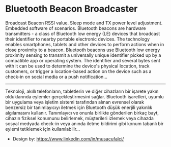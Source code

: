 # Bluetooth Beacon Broadcaster

Broadcast Beacon RSSI value. Sleep mode and TX power level adjustment. Embedded software of scenarios. Bluetooth beacons are hardware transmitters - a class of Bluetooth low energy (LE) devices that broadcast their identifier to nearby portable electronic devices. The technology enables smartphones, tablets and other devices to perform actions when in close proximity to a beacon.  Bluetooth beacons use Bluetooth low energy proximity sensing to transmit a universally unique identifier picked up by a compatible app or operating system. The identifier and several bytes sent with it can be used to determine the device's physical location, track customers, or trigger a location-based action on the device such as a check-in on social media or a push notification...

_______________________________________________________________________________________________________________________________________________________________________

Teknoloji, akıllı telefonların, tabletlerin ve diğer cihazların bir işarete yakın olduklarında eylemler gerçekleştirmesini sağlar. Bluetooth işaretleri, uyumlu bir uygulama veya işletim sistemi tarafından alınan evrensel olarak benzersiz bir tanımlayıcıyı iletmek için Bluetooth düşük enerjili yakınlık algılamasını kullanır. Tanımlayıcı ve onunla birlikte gönderilen birkaç bayt, cihazın fiziksel konumunu belirlemek, müşterileri izlemek veya cihazda sosyal medyada check-in veya anında iletme bildirimi gibi konum tabanlı bir eylemi tetiklemek için kullanılabilir...

- Design by: https://www.linkedin.com/in/musacufalci/
